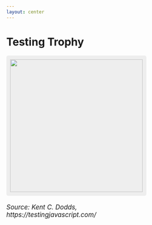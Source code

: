 ```yaml
---
layout: center
---
```


<style>
.trophy {
  width: 350px;
  background: #eee;
  padding: 10px;
  border-radius: 5px;
}
</style>

# Testing Trophy

<img class="trophy" src="/testing-trophy-with-labels.png" />

<p style="font-size: 17px; margin-top: 20px; text-align: left; width: 50%">
  <i>Source: Kent C. Dodds, https://testingjavascript.com/</i>
</p>

<!--

  ## E2E

  * e2e-tests are expensive, because they need to simulate the whole environment
  * however they are very powerful, because they almost behave like a real user and
    can tell us if certain parts of the app work as they should -> very high confidenct
  * therefore we should strive to cover the most important aspects of our app with e2e-tests

  ## Integration tests

  * More expensive than unit tests, but still reasonably fast in most cases
  * Test multiple parts of the application in conjunction -> higher confidence

  ## Unit tests

  * Especially useful for complex algorithms and pure functions
  * very cheap and fast
  * only test a very small part of the app -> low confidence

-->
